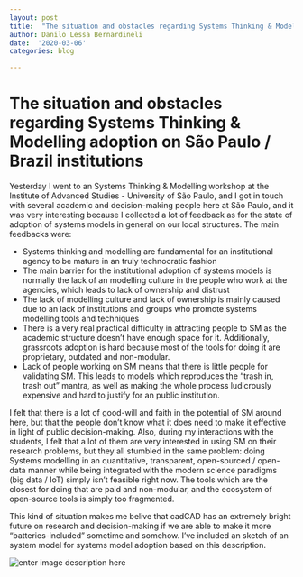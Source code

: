 ```yaml
---
layout: post
title:  "The situation and obstacles regarding Systems Thinking & Modelling adoption on São Paulo / Brazil institutions"  
author: Danilo Lessa Bernardineli  
date:  '2020-03-06'  
categories: blog

---
```



# The situation and obstacles regarding Systems Thinking & Modelling adoption on São Paulo / Brazil institutions

Yesterday I went to an Systems Thinking & Modelling workshop at the Institute of Advanced Studies - University of São Paulo, and I got in touch with several academic and decision-making people here at São Paulo, and it was very interesting because I collected a lot of feedback as for the state of adoption of systems models in general on our local structures. The main feedbacks were:

-   Systems thinking and modelling are fundamental for an institutional agency to be mature in an truly technocratic fashion
-   The main barrier for the institutional adoption of systems models is normally the lack of an modelling culture in the people who work at the agencies, which leads to lack of ownership and distrust
-   The lack of modelling culture and lack of ownership is mainly caused due to an lack of institutions and groups who promote systems modelling tools and techniques
-   There is a very real practical difficulty in attracting people to SM as the academic structure doesn’t have enough space for it. Additionally, grassroots adoption is hard because most of the tools for doing it are proprietary, outdated and non-modular.
-   Lack of people working on SM means that there is little people for validating SM. This leads to models which reproduces the “trash in, trash out” mantra, as well as making the whole process ludicrously expensive and hard to justify for an public institution.

I felt that there is a lot of good-will and faith in the potential of SM around here, but that the people don’t know what it does need to make it effective in light of public decision-making. Also, during my interactions with the students, I felt that a lot of them are very interested in using SM on their research problems, but they all stumbled in the same problem: doing Systems modelling in an quantitative, transparent, open-sourced / open-data manner while being integrated with the modern science paradigms (big data / IoT) simply isn’t feasible right now. The tools which are the closest for doing that are paid and non-modular, and the ecosystem of open-source tools is simply too fragmented.

This kind of situation makes me belive that cadCAD has an extremely bright future on research and decision-making if we are able to make it more “batteries-included” sometime and somehow. I’ve included an sketch of an system model for systems model adoption based on this description.

![enter image description here](https://community.cadcad.org/uploads/default/original/1X/bb00ce2aff0327b0f97b8878a92051de25e04c1d.png)

